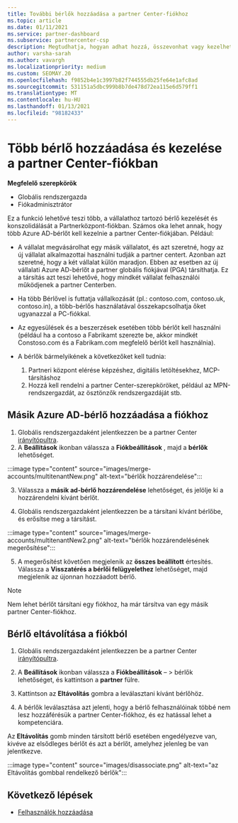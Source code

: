 ```yaml
---
title: További bérlők hozzáadása a partner Center-fiókhoz
ms.topic: article
ms.date: 01/11/2021
ms.service: partner-dashboard
ms.subservice: partnercenter-csp
description: Megtudhatja, hogyan adhat hozzá, összevonhat vagy kezelhet több Azure AD-bérlőt a partner Center-fiókban. Ismerje meg az egyes okokat is, amelyeket érdemes megtennie.
author: varsha-sarah
ms.author: vavargh
ms.localizationpriority: medium
ms.custom: SEOMAY.20
ms.openlocfilehash: f9852b4e1c3997b82f744555db25fe64e1afc8ad
ms.sourcegitcommit: 531151a5dbc999b8b7de478d72ea115e6d579ff1
ms.translationtype: MT
ms.contentlocale: hu-HU
ms.lasthandoff: 01/13/2021
ms.locfileid: "98182433"
---
```

# <a name="add-and-manage-multiple-tenants-in-your-partner-center-account"></a>Több bérlő hozzáadása és kezelése a partner Center-fiókban


**Megfelelő szerepkörök**

- Globális rendszergazda
- Fiókadminisztrátor

Ez a funkció lehetővé teszi több, a vállalathoz tartozó bérlő kezelését és konszolidálását a Partnerközpont-fiókban. Számos oka lehet annak, hogy több Azure AD-bérlőt kell kezelnie a partner Center-fiókjában. Például:

- A vállalat megvásárolhat egy másik vállalatot, és azt szeretné, hogy az új vállalat alkalmazottai használni tudják a partner centert. Azonban azt szeretné, hogy a két vállalat külön maradjon. Ebben az esetben az új vállalati Azure AD-bérlőt a partner globális fiókjával (PGA) társíthatja. Ez a társítás azt teszi lehetővé, hogy mindkét vállalat felhasználói működjenek a partner Centerben.

- Ha több Bérlővel is futtatja vállalkozását (pl.: contoso.com, contoso.uk, contoso.in), a több-bérlős használatával összekapcsolhatja őket ugyanazzal a PC-fiókkal.

- Az egyesülések és a beszerzések esetében több bérlőt kell használni (például ha a contoso a Fabrikamt szerezte be, akkor mindkét Constoso.com és a Fabrikam.com megfelelő bérlőt kell használnia).

- A bérlők bármelyikének a következőket kell tudnia:
    1.  Partneri központ elérése képzéshez, digitális letöltésekhez, MCP-társításhoz
    2.  Hozzá kell rendelni a partner Center-szerepköröket, például az MPN-rendszergazdát, az ösztönzők rendszergazdáját stb.


## <a name="add-another-azure-ad-tenant-to-your-account"></a>Másik Azure AD-bérlő hozzáadása a fiókhoz

1. Globális rendszergazdaként jelentkezzen be a partner Center [irányítópultra](https://partner.microsoft.com/dashboard).
1. A **Beállítások** ikonban válassza a **Fiókbeállítások** , majd a **bérlők** lehetőséget.
 
:::image type="content" source="images/merge-accounts/multitenantNew.png" alt-text="bérlők hozzárendelése"::: 

3. Válassza a **másik ad-bérlő hozzárendelése** lehetőséget, és jelölje ki a hozzárendelni kívánt bérlőt.

1. Globális rendszergazdaként jelentkezzen be a társítani kívánt bérlőbe, és erősítse meg a társítást. 

:::image type="content" source="images/merge-accounts/multitenantNew2.png" alt-text="bérlők hozzárendelésének megerősítése"::: 

5. A megerősítést követően megjelenik az **összes beállított** értesítés.  Válassza a **Visszatérés a bérlői felügyelethez** lehetőséget, majd megjelenik az újonnan hozzáadott bérlő. 
 

>[!NOTE]
>Nem lehet bérlőt társítani egy fiókhoz, ha már társítva van egy másik partner Center-fiókhoz.


## <a name="remove-a-tenant-from-your-account"></a>Bérlő eltávolítása a fiókból
 
1. Globális rendszergazdaként jelentkezzen be a partner Center [irányítópultra](https://partner.microsoft.com/dashboard).

1. A **Beállítások** ikonban válassza a **Fiókbeállítások** – > bérlők lehetőséget, és kattintson a **partner** fülre.
 
3. Kattintson az **Eltávolítás** gombra a leválasztani kívánt bérlőhöz.

4. A bérlők leválasztása azt jelenti, hogy a bérlő felhasználóinak többé nem lesz hozzáférésük a partner Center-fiókhoz, és ez hatással lehet a kompetenciára. 

Az **Eltávolítás** gomb minden társított bérlő esetében engedélyezve van, kivéve az elsődleges bérlőt és azt a bérlőt, amelyhez jelenleg be van jelentkezve.

:::image type="content" source="images/disassociate.png" alt-text="az Eltávolítás gombbal rendelkező bérlők":::
 

## <a name="next-steps"></a>Következő lépések

- [Felhasználók hozzáadása](create-user-accounts-and-set-permissions.md)






